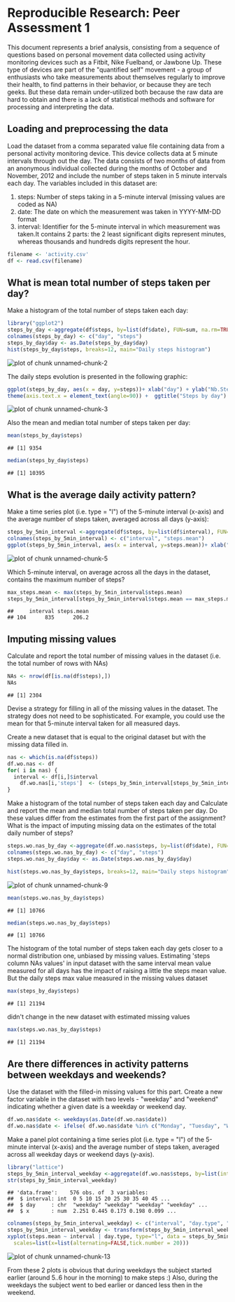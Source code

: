 # Reproducible Research: Peer Assessment 1
This document represents a brief analysis, consisting from a sequence of questions based on personal movement data collected using activity monitoring devices such as a Fitbit, Nike Fuelband, or Jawbone Up.
These type of devices are part of the "quantified self" movement - a group of enthusiasts who take measurements about themselves regularly to improve their health, to find patterns in their behavior, or because they are tech geeks. But these data remain under-utilized both because the raw data are hard to obtain and there is a lack of statistical methods and software for processing and interpreting the data. 

## Loading and preprocessing the data
Load the dataset from a comma separated value file containing data from a personal activity monitoring device. This device collects data at 5 minute intervals through out the day. The data consists of two months of data from an anonymous individual collected during the months of October and November, 2012 and include the number of steps taken in 5 minute intervals each day.
The variables included in this dataset are:
1. steps: Number of steps taking in a 5-minute interval (missing values are coded as NA)
2. date: The date on which the measurement was taken in YYYY-MM-DD format
3. interval: Identifier for the 5-minute interval in which measurement was taken.It contains 2 parts: the 2 least significant digits represent minutes, whereas thousands and hundreds digits represent the hour.


```r
filename <- 'activity.csv'
df <- read.csv(filename)
```

## What is mean total number of steps taken per day?
Make a histogram of the total number of steps taken each day:

```r
library("ggplot2")
steps_by_day <-aggregate(df$steps, by=list(df$date), FUN=sum, na.rm=TRUE)
colnames(steps_by_day) <- c("day", "steps")
steps_by_day$day <- as.Date(steps_by_day$day)
hist(steps_by_day$steps, breaks=12, main="Daily steps histogram")
```

![plot of chunk unnamed-chunk-2](figure/unnamed-chunk-2.png) 

The daily steps evolution is presented in the following graphic:

```r
ggplot(steps_by_day, aes(x = day, y=steps))+ xlab("day") + ylab("Nb.Steps") + geom_line() +  
theme(axis.text.x = element_text(angle=90)) +  ggtitle("Steps by day")
```

![plot of chunk unnamed-chunk-3](figure/unnamed-chunk-3.png) 

Also the mean and median total number of steps taken per day:

```r
mean(steps_by_day$steps)
```

```
## [1] 9354
```

```r
median(steps_by_day$steps)
```

```
## [1] 10395
```


## What is the average daily activity pattern?
Make a time series plot (i.e. type = "l") of the 5-minute interval (x-axis) and the average number of steps taken, averaged across all days (y-axis):

```r
steps_by_5min_interval <-aggregate(df$steps, by=list(df$interval), FUN=mean, na.rm=TRUE)
colnames(steps_by_5min_interval) <- c("interval", "steps.mean")
ggplot(steps_by_5min_interval, aes(x = interval, y=steps.mean))+ xlab("interval") + ylab("Steps Mean") + geom_line() +  ggtitle("Steps Mean by Interval")
```

![plot of chunk unnamed-chunk-5](figure/unnamed-chunk-5.png) 

Which 5-minute interval, on average across all the days in the dataset, contains the maximum number of steps?

```r
max_steps.mean <- max(steps_by_5min_interval$steps.mean)
steps_by_5min_interval[steps_by_5min_interval$steps.mean == max_steps.mean,]
```

```
##     interval steps.mean
## 104      835      206.2
```


## Imputing missing values

Calculate and report the total number of missing values in the dataset (i.e. the total number of rows with NAs)

```r
NAs <- nrow(df[is.na(df$steps),])
NAs
```

```
## [1] 2304
```

Devise a strategy for filling in all of the missing values in the dataset. The strategy does not need to be sophisticated. For example, you could use the mean for that 5-minute interval taken for all measured days.

Create a new dataset that is equal to the original dataset but with the missing data filled in.

```r
nas <- which(is.na(df$steps))
df.wo.nas <- df
for( i in nas) {
  interval <- df[i,]$interval
	df.wo.nas[i,'steps']  <- (steps_by_5min_interval[steps_by_5min_interval$interval == interval,])$steps.mean
}
```


Make a histogram of the total number of steps taken each day and Calculate and report the mean and median total number of steps taken per day. Do these values differ from the estimates from the first part of the assignment? What is the impact of imputing missing data on the estimates of the total daily number of steps?

```r
steps.wo.nas_by_day <-aggregate(df.wo.nas$steps, by=list(df$date), FUN=sum, na.rm=TRUE)
colnames(steps.wo.nas_by_day) <- c("day", "steps")
steps.wo.nas_by_day$day <- as.Date(steps.wo.nas_by_day$day)

hist(steps.wo.nas_by_day$steps, breaks=12, main="Daily steps histogram")
```

![plot of chunk unnamed-chunk-9](figure/unnamed-chunk-9.png) 

```r
mean(steps.wo.nas_by_day$steps)
```

```
## [1] 10766
```

```r
median(steps.wo.nas_by_day$steps)
```

```
## [1] 10766
```
The histogram of the total number of steps taken each day gets closer to a normal distribution one, unbiased by missing values.
Estimating 'steps column NAs values' in input dataset with the same interval mean value measured for all days has the impact of raising a little the steps mean value. But the daily steps max value measured in the missing values  dataset 

```r
max(steps_by_day$steps)
```

```
## [1] 21194
```
didn't change in the new dataset with estimated missing values

```r
max(steps.wo.nas_by_day$steps)
```

```
## [1] 21194
```


## Are there differences in activity patterns between weekdays and weekends?
Use the dataset with the filled-in missing values for this part.
Create a new factor variable in the dataset with two levels - "weekday" and "weekend" indicating whether a given date is a weekday or weekend day.

```r
df.wo.nas$date <- weekdays(as.Date(df.wo.nas$date))
df.wo.nas$date <- ifelse( df.wo.nas$date %in% c("Monday", "Tuesday", "Wednesday", "Thursday", "Friday" ), "weekday", "weekend")
```

Make a panel plot containing a time series plot (i.e. type = "l") of the 5-minute interval (x-axis) and the average number of steps taken, averaged across all weekday days or weekend days (y-axis).

```r
library("lattice")
steps_by_5min_interval_weekday <-aggregate(df.wo.nas$steps, by=list(interval = df.wo.nas$interval, day = df.wo.nas$date), FUN=mean, na.rm=TRUE)
str(steps_by_5min_interval_weekday)
```

```
## 'data.frame':	576 obs. of  3 variables:
##  $ interval: int  0 5 10 15 20 25 30 35 40 45 ...
##  $ day     : chr  "weekday" "weekday" "weekday" "weekday" ...
##  $ x       : num  2.251 0.445 0.173 0.198 0.099 ...
```

```r
colnames(steps_by_5min_interval_weekday) <- c("interval", "day.type", "steps.mean")
steps_by_5min_interval_weekday <- transform(steps_by_5min_interval_weekday, day.type = factor(day.type))
xyplot(steps.mean ~ interval | day.type, type="l", data = steps_by_5min_interval_weekday, layout = c(1, 2), 
  scales=list(x=list(alternating=FALSE,tick.number = 20)))
```

![plot of chunk unnamed-chunk-13](figure/unnamed-chunk-13.png) 

From these 2 plots is obvious that during weekdays the subject started earlier (around 5..6 hour in the morning) to make steps :)
Also, during the weekdays the subject went to bed earlier or danced less then in the weekend.

